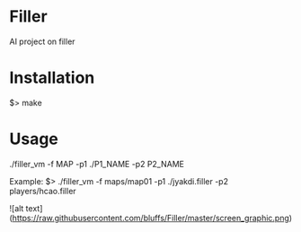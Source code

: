 # Filler
AI project on filler

# Installation

$> make

# Usage

./filler_vm -f MAP -p1 ./P1_NAME -p2 P2_NAME

Example:
$> ./filler_vm -f maps/map01 -p1 ./jyakdi.filler -p2 players/hcao.filler

![alt text] (https://raw.githubusercontent.com/bluffs/Filler/master/screen_graphic.png)
